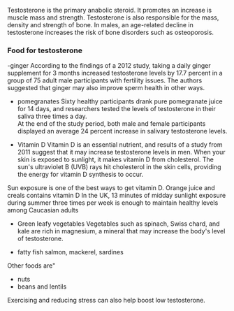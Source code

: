 Testosterone is the primary anabolic steroid. It promotes an increase is muscle mass and strength. Testosterone is also responsible for the mass, density and strength of bone. In males, an age-related decline in testosterone increases the risk of bone disorders such as osteoporosis.  

### Food for testosterone 

-ginger
According to the findings of a 2012 study, taking a daily ginger supplement for 3 months increased testosterone levels by 17.7 percent in a group of 75 adult male participants with fertility issues. The authors suggested that ginger may also improve sperm health in other ways.

- pomegranates
Sixty healthy participants drank pure pomegranate juice for 14 days, and researchers tested the levels of testosterone in their saliva three times a day.  
At the end of the study period, both male and female participants displayed an average 24 percent increase in salivary testosterone levels.


- Vitamin D
Vitamin D is an essential nutrient, and results of a study from 2011 suggest that it may increase testosterone levels in men. 
When your skin is exposed to sunlight, it makes vitamin D from cholesterol. The sun's ultraviolet B (UVB) rays hit cholesterol in the skin cells, providing the energy for vitamin D synthesis to occur.  

Sun exposure is one of the best ways to get vitamin D. Orange juice and creals contains vitamin D 
In the UK, 13 minutes of midday sunlight exposure during summer three times per week is enough to maintain healthy levels among Caucasian adults   


- Green leafy vegetables
Vegetables such as spinach, Swiss chard, and kale are rich in magnesium, a mineral that may increase the body's level of testosterone.

- fatty fish 
salmon, mackerel, sardines

Other foods are"
- nuts
- beans and lentils

Exercising and reducing stress can also help boost low testosterone.
